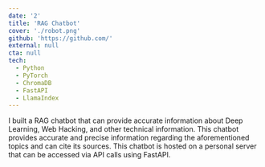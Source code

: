 ```yaml
---
date: '2'
title: 'RAG Chatbot'
cover: './robot.png'
github: 'https://github.com/'
external: null
cta: null
tech:
  - Python
  - PyTorch
  - ChromaDB
  - FastAPI
  - LlamaIndex
---
```


I built a RAG chatbot that can provide accurate information about Deep Learning, Web Hacking, and other technical information. This chatbot provides accurate and precise information regarding the aforementioned topics and can cite its sources. This chatbot is hosted on a personal server that can be accessed via API calls using FastAPI.
